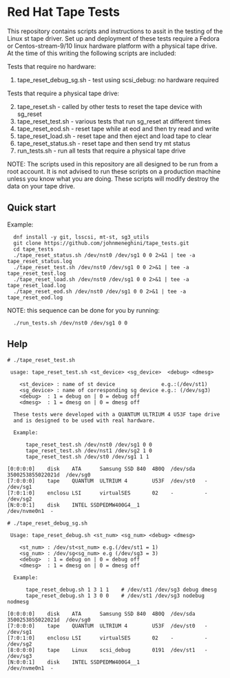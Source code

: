 # Red Hat Tape Tests

This repository contains scripts and instructions to assit in the testing of
the Linux st tape driver. Set up and deployment of these tests require a Fedora
or Centos-stream-9/10 linux hardware platform with a physical tape drive. At the
time of this writing the following scripts are included:

Tests that require no hardware:

1. tape_reset_debug_sg.sh - test using scsi_debug: no hardware required

Tests that require a physical tape drive:

2. tape_reset.sh - called by other tests to reset the tape device with sg_reset
3. tape_reset_test.sh - various tests that run sg_reset at different times
4. tape_reset_eod.sh - reset tape while at eod and then try read and write
5. tape_reset_load.sh - reset tape and then eject and load tape to clear
6. tape_reset_status.sh - reset tape and then send try mt status
7. run_tests.sh - run all tests that require a physical tape drive

NOTE: The scripts used in this repository are all designed to be run from a
root account. It is not advised to run these scripts on a production machine
unless you know what you are doing. These scripts will modify destroy the data
on your tape drive.

## Quick start

Example:

```
  dnf install -y git, lsscsi, mt-st, sg3_utils
  git clone https://github.com/johnmeneghini/tape_tests.git
  cd tape_tests
  ./tape_reset_status.sh /dev/nst0 /dev/sg1 0 0 2>&1 | tee -a tape_reset_status.log
  ./tape_reset_test.sh /dev/nst0 /dev/sg1 0 0 2>&1 | tee -a tape_reset_test.log
  ./tape_reset_load.sh /dev/nst0 /dev/sg1 0 0 2>&1 | tee -a tape_reset_load.log
  ./tape_reset_eod.sh /dev/nst0 /dev/sg1 0 0 2>&1 | tee -a tape_reset_eod.log
```

NOTE: this sequence can be done for you by running:

```
  ./run_tests.sh /dev/nst0 /dev/sg1 0 0
```

## Help

```
# ./tape_reset_test.sh

 usage: tape_reset_test.sh <st_device> <sg_device>  <debug> <dmesg>

    <st_device> : name of st device               e.g.:(/dev/st1)
    <sg_device> : name of corresponding sg device e.g.: (/dev/sg3)
    <debug>  : 1 = debug on | 0 = debug off
    <dmesg>  : 1 = dmesg on | 0 = dmesg off

  These tests were developed with a QUANTUM ULTRIUM 4 U53F tape drive
  and is designed to be used with real hardware.

  Example:

      tape_reset_test.sh /dev/nst0 /dev/sg1 0 0
      tape_reset_test.sh /dev/nst1 /dev/sg2 1 0
      tape_reset_test.sh /dev/st0 /dev/sg1 1 1

[0:0:0:0]    disk    ATA      Samsung SSD 840  4B0Q  /dev/sda   3500253855022021d  /dev/sg0
[7:0:0:0]    tape    QUANTUM  ULTRIUM 4        U53F  /dev/st0   -  /dev/sg1
[7:0:1:0]    enclosu LSI      virtualSES       02    -          -  /dev/sg2
[N:0:0:1]    disk    INTEL SSDPEDMW400G4__1                     /dev/nvme0n1  -

# ./tape_reset_debug_sg.sh

 Usage: tape_reset_debug.sh <st_num> <sg_num> <debug> <dmesg>

    <st_num> : /dev/st<st_num> e.g.(/dev/st1 = 1)
    <sg_num> : /dev/sg<sg_num> e.g (/dev/sg3 = 3)
    <debug>  : 1 = debug on | 0 = debug off
    <dmesg>  : 1 = dmesg on | 0 = dmesg off

  Example:

      tape_reset_debug.sh 1 3 1 1    # /dev/st1 /dev/sg3 debug dmesg
      tape_reset_debug.sh 1 3 0 0    # /dev/st1 /dev/sg3 nodebug nodmesg

[0:0:0:0]    disk    ATA      Samsung SSD 840  4B0Q  /dev/sda   3500253855022021d  /dev/sg0
[7:0:0:0]    tape    QUANTUM  ULTRIUM 4        U53F  /dev/st0   -  /dev/sg1
[7:0:1:0]    enclosu LSI      virtualSES       02    -          -  /dev/sg2
[8:0:0:0]    tape    Linux    scsi_debug       0191  /dev/st1   -  /dev/sg3
[N:0:0:1]    disk    INTEL SSDPEDMW400G4__1                     /dev/nvme0n1  -
```

